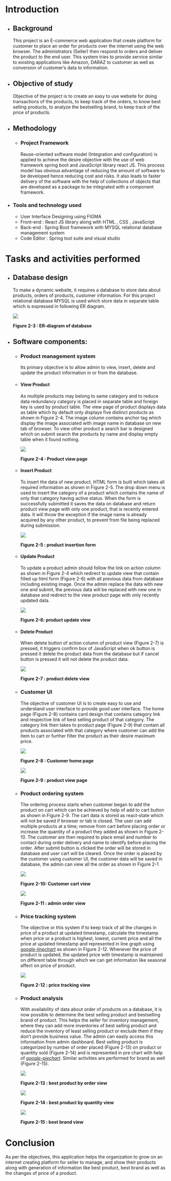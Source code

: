 ﻿# **Introduction**
   * ## **Background**
      This project is an E-commerce web application that create platform for customer to place an order for products over the internet using the web browser. The administrators (Seller) then respond to orders and deliver the product to the end user. This system tries to provide service similar to existing applications like Amazon, DARAZ to customer as well as conversion of customer’s data to information.
      
   * ## **Objective of study**
      Objective of the project is to create an easy to use website for doing transactions of the products, to keep track of the orders, to know best selling products, to analyze the bestselling brand, to keep track of the price of products.
   * ## **Methodology**
      * ### **Project Framework**
         Reuse-oriented software model (Integration and configuration) is applied to achieve the desire objective with the use of web framework spring boot and JavaScript library react JS. This process model has obvious advantage of reducing the amount of software to be developed hence reducing cost and risks. It also leads to faster delivery of the software with the help of collections of objects that are developed as a package to be integrated with a component framework.
   * ### **Tools and technology used**
      - User Interface Designing using FIGMA
      - Front-end : React JS library along with HTML , CSS , JavaScript
      - Back-end : Spring Boot framework with MYSQL relational database management system
      - Code Editor : Spring tool suite and visual studio


# **Tasks and activities performed**
   * ## **Database design**
      To make a dynamic website, it requires a database to store data about products, orders of products, customer information. For this project relational database MYSQL is used which store data in separate table which is expressed in following ER diagram.

      ![](/report_img/Aspose.Words.356b2881-4ded-423e-9a7f-e3e0f6ceb372.003.png)

      **Figure 2-3 : ER-diagram of database**

   * ## **Software components:**
      * ### **Product management system**
         Its primary objective is to allow admin to view, insert, delete and update the product information in or from the database. 
      * #### View Product
         As multiple products may belong to same category and to reduce data redundancy category is placed in separate table and foreign key is used by product table. The view page of product displays data as table which by default only displays five distinct products as shown in Figure 2-4. The image column contains anchor tag which display the image associated with image name in database on new tab of browser. To view other product a search bar is designed which on submit search the products by name and display empty table when it found nothing.

         ![](/report_img/Aspose.Words.356b2881-4ded-423e-9a7f-e3e0f6ceb372.004.png)

         **Figure 2-4 : Product view page**

      * #### Insert Product
         To insert the data of new product, HTML form is built which takes all required information as shown in Figure 2-5. The drop down menu is used to insert the category of a product which contains the name of only that category having active status. When the form is successfully submitted it saves the data on database and return product view page with only one product, that is recently entered data. It will throw the exception if the image name is already acquired by any other product, to prevent from file being replaced during submission.

         ![](/report_img/Aspose.Words.356b2881-4ded-423e-9a7f-e3e0f6ceb372.005.png)

         **Figure 2-5 : product insertion form**


      * #### Update Product
         To update a product admin should follow the link on action column as shown in Figure 2-4 which redirect to update view that contain filled up html form (Figure 2-6) with all previous data from database including existing image. Once the admin replace the data with new one and submit, the previous data will be replaced with new one in database and redirect to the view product page with only recently updated data.

         ![](/report_img/Aspose.Words.356b2881-4ded-423e-9a7f-e3e0f6ceb372.006.png)

         **Figure 2-6: product update view**
      * #### Delete Product
         When delete button of action column of product view (Figure 2-7) is pressed, it triggers confirm box of JavaScript when ok button is pressed it delete the product data from the database but if cancel button is pressed it will not delete the product data.

         ![](/report_img/Aspose.Words.356b2881-4ded-423e-9a7f-e3e0f6ceb372.007.png)

         **Figure 2-7 : product delete view**


      * ### **Customer UI**
         The objective of customer UI is to create easy to use and understand user interface to provide good user interface. The home page (Figure 2-8) contains card design that contains category link and respective link of best selling product of that category. The category link then takes to product page (Figure 2-9) that contain all products associated with that category where customer can add the item to cart or further filter the product as their desire maximum price. 

         ![](/report_img/Aspose.Words.356b2881-4ded-423e-9a7f-e3e0f6ceb372.008.png)

         **Figure 2-8 : Customer home page**

         ![](/report_img/Aspose.Words.356b2881-4ded-423e-9a7f-e3e0f6ceb372.009.png)

         **Figure 2-9 : product view page**


      * ### **Product ordering system**
         The ordering process starts when customer began to add the product on cart which can be achieved by help of add to cart button as shown in Figure 2-9. The cart data is stored as react-state which will not be saved if browser or tab is closed. The user can add multiple products at a time; remove from cart before placing order or increase the quantity of a product they added as shown in Figure 2-10. The customer are then required to place email and number to contact during order delivery and name to identify before placing the order. After submit button is clicked the order will be stored in database and user cart will be cleared. Once the order is placed by the customer using customer UI, the customer data will be saved in database, the admin can view all the order as shown in Figure 2-1

         ![](/report_img/Aspose.Words.356b2881-4ded-423e-9a7f-e3e0f6ceb372.010.png)

         **Figure 2-10: Customer cart view**

         ![](/report_img/Aspose.Words.356b2881-4ded-423e-9a7f-e3e0f6ceb372.01*png)

         **Figure 2-11 : admin order view**

      * ### **Price tracking system**
         The objective or this system if to keep track of all the changes in price of a product at updated timestamp, calculate the timestamp when price or a product is highest, lowest, current price and all the price at updated timestamp and represented in line graph using [*google-linechart*](https://developers.google.com/chart/interactive/docs/gallery/linechart) as shown in Figure 2-12. Whenever the price of product is updated, the updated price with timestamp is maintained on different table through which we can get information like seasonal affect on price of product.

         ![](/report_img/Aspose.Words.356b2881-4ded-423e-9a7f-e3e0f6ceb372.012.png)

         **Figure 2-12 : price tracking view**


      * ### **Product analysis**
         With availability of data about order of products on a database, it is now possible to determine the best selling product and bestselling brand of product. This helps the seller for inventory management, where they can add more inventories of best selling product and reduce the inventory of least selling product or exclude them if they don’t provide business value. The admin can easily access this information from admin dashboard. Best selling product is categorized by number of order placed (Figure 2-13) on product or quantity sold (Figure 2-14) and is represented in pre chart with help of [*google-piechart*](https://developers.google.com/chart/interactive/docs/gallery/piechart). Similar activities are performed for brand as well (Figure 2-15).

         ![](/report_img/Aspose.Words.356b2881-4ded-423e-9a7f-e3e0f6ceb372.013.png)

         **Figure 2-13 : best product by order view**

         ![](/report_img/Aspose.Words.356b2881-4ded-423e-9a7f-e3e0f6ceb372.014.png)

         **Figure 2-14 : best product by quantity view**

         ![](/report_img/Aspose.Words.356b2881-4ded-423e-9a7f-e3e0f6ceb372.015.png)

         **Figure 2-15 : best brand view**


# **Conclusion**
         
   As per the objectives, this application helps the organization to grow on an internet creating platform for seller to manage, and show their products along with generation of information like best product, best brand as well as the changes of price of a product.
